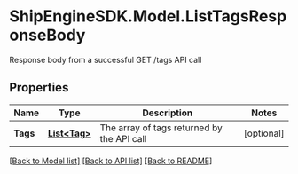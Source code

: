# ShipEngineSDK.Model.ListTagsResponseBody
Response body from a successful GET /tags API call

## Properties

Name | Type | Description | Notes
------------ | ------------- | ------------- | -------------
**Tags** | [**List&lt;Tag&gt;**](Tag.md) | The array of tags returned by the API call | [optional] 

[[Back to Model list]](../../README.md#documentation-for-models) [[Back to API list]](../../README.md#documentation-for-api-endpoints) [[Back to README]](../../README.md)

